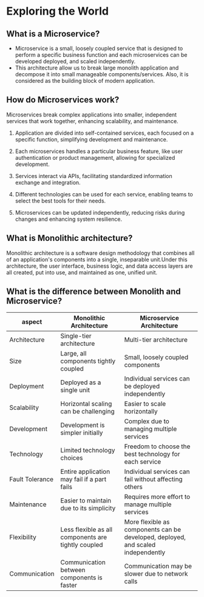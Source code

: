 # Exploring the World

## What is a Microservice?

- Microservice is a small, loosely coupled service that is designed to perform a specific business function and each microservices can be developed deployed, and scaled independently.
- This architecture allow us to break large monolith application and
  decompose it into small manageable components/services. Also, it is
  considered as the building block of modern application.

## How do Microservices work?

Microservices break complex applications into smaller, independent services that work together, enhancing scalability, and maintenance.

1. Application are divided into self-contained services, each focused on a specific function, simplifying development and maintenance.

2. Each microservices handles a particular business feature, like user
   authentication or product management, allowing for specialized development.
3. Services interact via APIs, facilitating standardized information
   exchange and integration.

4. Different technologies can be used for each service, enabling teams
   to select the best tools for their needs.

5. Microservices can be updated independently, reducing risks during
   changes and enhancing system resilience.

## What is Monolithic architecture?

Monolithic architecture is a software design methodology that combines
all of an application's components into a single, inseparable unit.Under
this architecture, the user interface, business logic, and data access layers are all created, put into use, and maintained as one, unified unit.


## What is the difference between Monolith and Microservice?

| aspect          | Monolithic Architecture                             | Microservice Architecture                                                        |
|-----------------|-----------------------------------------------------|----------------------------------------------------------------------------------|
| Architecture    | Single-tier architecture                            | Multi-tier architecture                                                          |
| Size            | Large, all components tightly coupled               | Small, loosely coupled components                                                |
| Deployment      | Deployed as a single unit                           | Individual services can be deployed independently                                |
| Scalability     | Horizontal scaling can be challenging               | Easier to scale horizontally                                                     |
| Development     | Development is simpler initially                    | Complex due to managing multiple services                                        |
| Technology      | Limited technology choices                          | Freedom to choose the best technology for each service                           |
| Fault Tolerance | Entire application may fail if a part fails         | Individual services can fail without affecting others                            |
| Maintenance     | Easier to maintain due to its simplicity            | Requires more effort to manage multiple services                                 |
| Flexibility     | Less flexible as all components are tightly coupled | More flexible as components can be developed, deployed, and scaled independently |
| Communication   | Communication between components is faster          | Communication may be slower due to network calls                                 |